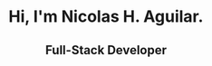 <div align= "center" dir="auto">
<h1> Hi, I'm Nicolas H. Aguilar. </h1>
<h2>Full-Stack Developer</h2> 
</div>

<!--
**natalia-iglesias/Natalia-Iglesias** is a ✨ _special_ ✨ repository because its `README.md` (this file) appears on your GitHub profile.

Here are some ideas to get you started:
 <p>  About me : Soy desarrolladora FullStack , apasionada del mundo del desarrollo y programación .
Cuento con gran disposición al trabajar en equipo,así como de manera individual.
Me adapto con facilidad a los cambios y me considero una personas muy
creativa,autodidacta, sin miedos a los desafíos ,con muchas ganas de crecer profesionalmente.<p/>
<div align= "center" dir="auto">
<h5>Languages : JavaScript | SQL . </h5>
<h5>Work methodology: SCRUM.</h5>
<h5>Dependencies: NPM.</h5>
<h4>Front-End: </h4>
<h5>ReactJS & ReduxJS: | CSS | HTML5 | JQuery.</h5>

<h4>Back-end: </h4>
<h5>NodeJS & Express: | NODE | Express | PostgreSQL </h5>
</div>
